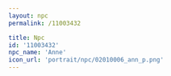 ```yaml
---
layout: npc
permalink: /11003432

title: Npc
id: '11003432'
npc_name: 'Anne'
icon_url: 'portrait/npc/02010006_ann_p.png'
---
```

